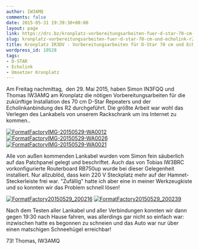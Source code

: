 ```yaml
---
author: IW3AMQ
comments: false
date: 2015-05-31 19:39:30+00:00
layout: page
link: https://drc.bz/kronplatz-vorbereitungsarbeiten-fuer-d-star-70-cm-und-echolink-r2/
slug: kronplatz-vorbereitungsarbeiten-fuer-d-star-70-cm-und-echolink-r2
title: Kronplatz IR3DV - Vorbereitungsarbeiten für D-Star 70 cm und Echolink R2
wordpress_id: 10528
tags:
- D-STAR
- Echolink
- Umsetzer Kronplatz
---
```


Am Freitag nachmittag,  den 29. Mai 2015, haben Simon IN3FQQ und Thomas IW3AMQ am Kronplatz die nötigen Vorbereitungsarbeiten für die zukünftige Installation des 70 cm D-Star Repeaters und der Echolinkanbindung des R2 durchgeführt. Die größte Arbeit war wohl das Verlegen des Lankabels von unserem Rackschrank um ins Internet zu kommen..

[![FormatFactoryIMG-20150529-WA0012](https://drc.bz/wp-content/uploads/2015/05/FormatFactoryIMG-20150529-WA0012-150x150.jpg)](https://drc.bz/wp-content/uploads/2015/05/FormatFactoryIMG-20150529-WA0012.jpg)[ ![FormatFactoryIMG-20150529-WA0026](https://drc.bz/wp-content/uploads/2015/05/FormatFactoryIMG-20150529-WA0026-150x150.jpg)](https://drc.bz/wp-content/uploads/2015/05/FormatFactoryIMG-20150529-WA0026.jpg) [![FormatFactoryIMG-20150529-WA0021](https://drc.bz/wp-content/uploads/2015/05/FormatFactoryIMG-20150529-WA0021-150x150.jpg)](https://drc.bz/wp-content/uploads/2015/05/FormatFactoryIMG-20150529-WA0021.jpg)

Alle von außen kommenden Lankabel wurden vom Simon fein säuberlich auf das Patchpanel gelegt und beschriftet. Auch das von Tobias IW3BRC vorkonfigurierte Routerboard RB750up wurde bei dieser Gelegenheit installiert. Nur allzublöd, dass kein 220 V Steckplatz mehr auf der Hamnet-Steckerleiste frei war. "Zufällig" hatte ich aber eine in meiner Werkzeugkiste und so konnten wir das Problem schnell lösen!

[![FormatFactory20150529_200216](https://drc.bz/wp-content/uploads/2015/05/FormatFactory20150529_200216-150x150.jpg)](https://drc.bz/wp-content/uploads/2015/05/FormatFactory20150529_200216.jpg) [![FormatFactory20150529_200239](https://drc.bz/wp-content/uploads/2015/05/FormatFactory20150529_200239-150x150.jpg)](https://drc.bz/wp-content/uploads/2015/05/FormatFactory20150529_200239.jpg)

Nach dem Testen aller Lankabel und aller Verbindungen konnten wir dann gegen 19:30 nach Hause fahren, was allerdings gar nicht so einfach war: inzwischen hatte es begonnen zu schneien und das Auto war nur über einen matschigen Schneehügel erreichbar!

73! Thomas, IW3AMQ
